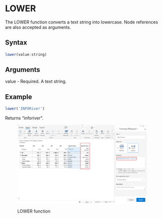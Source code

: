 # LOWER

The LOWER function converts a text string into lowercase. Node references are also accepted as arguments.

## Syntax

```javascript
lower(value:string)
```

## Arguments

value - Required. A text string.

## Example

```javascript
lower('INFORiver')
```

Returns “inforiver".

<figure><img src="../../.gitbook/assets/image (226).png" alt=""><figcaption><p>LOWER function</p></figcaption></figure>

##
